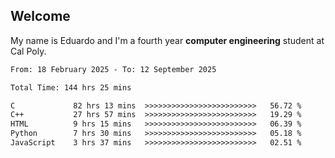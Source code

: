 ## Welcome

 My name is Eduardo and I'm a fourth year **computer engineering** student at Cal Poly.

<!--START_SECTION:waka-->

```txt
From: 18 February 2025 - To: 12 September 2025

Total Time: 144 hrs 25 mins

C             82 hrs 13 mins  >>>>>>>>>>>>>>>>>>>>>>>>>   56.72 %
C++           27 hrs 57 mins  >>>>>>>>>>>>>>>>>>>>>>>>>   19.29 %
HTML          9 hrs 15 mins   >>>>>>>>>>>>>>>>>>>>>>>>>   06.39 %
Python        7 hrs 30 mins   >>>>>>>>>>>>>>>>>>>>>>>>>   05.18 %
JavaScript    3 hrs 37 mins   >>>>>>>>>>>>>>>>>>>>>>>>>   02.51 %
```

<!--END_SECTION:waka-->

<!--
**lalog12/lalog12** is a ✨ _special_ ✨ repository because its `README.md` (this file) appears on your GitHub profile.

Here are some ideas to get you started:

- 🔭 I’m currently working on ...
- 🌱 I’m currently learning ...
- 👯 I’m looking to collaborate on ...
- 🤔 I’m looking for help with ...
- 💬 Ask me about ...
- 📫 How to reach me: ...
- 😄 Pronouns: ...
- ⚡ Fun fact: ...
-->
